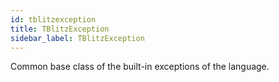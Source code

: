 ```yaml
---
id: tblitzexception
title: TBlitzException
sidebar_label: TBlitzException
---
```



Common base class of the built-in exceptions of the language.


